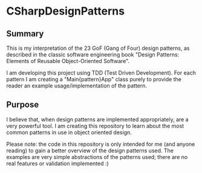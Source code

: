 # CSharpDesignPatterns

## Summary

This is my interpretation of the 23 GoF (Gang of Four) design patterns, as described in the classic software engineering book "Design Patterns: Elements of Reusable Object-Oriented Software". 

I am developing this project using TDD (Test Driven Development). For each pattern I am creating a "Main{pattern}App" class purely to provide the reader an example usage/implementation of the pattern.

## Purpose
I believe that, when design patterns are implemented appropriately, are a very powerful tool. I am creating this repository to learn about the most common patterns in use in object oriented design.

Please note: the code in this repository is only intended for me (and anyone reading) to gain a better overview of the design patterns used. The examples are very simple abstractions of the patterns used; there are no real features or validation implemented :)
